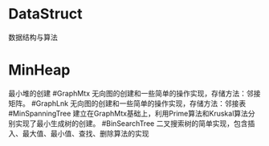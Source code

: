 # DataStruct
数据结构与算法

# MinHeap
最小堆的创建
#GraphMtx
无向图的创建和一些简单的操作实现，存储方法：邻接矩阵。
#GraphLnk
无向图的创建和一些简单的操作实现，存储方法：邻接表
#MinSpanningTree
建立在GraphMtx基础上，利用Prime算法和Kruskal算法分别实现了最小生成树的创建。
#BinSearchTree
二叉搜索树的简单实现，包含插入、最大值、最小值、查找、删除算法的实现


